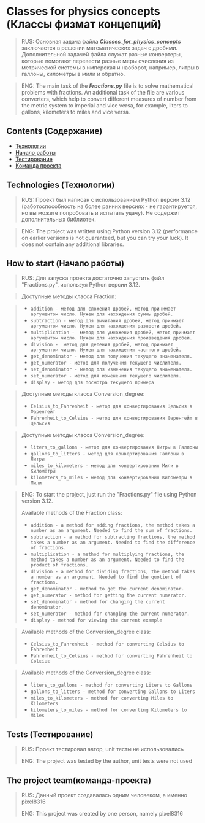 # Classes for physics concepts (Классы физмат концепций)
> RUS: Основная задача файла ***Classes_for_physics_concepts*** заключается в решении математических задач с дробями.
Дополнительной задачей файла служат разные конвертеры, которые помогают перевести разные меры счисления из
метрической системы в имперская и наоборот, например, литры в галлоны, километры в мили и обратно.

> ENG: The main task of the ***Fractions.py*** file is to solve mathematical problems with fractions.
An additional task of the file are various converters, which help to convert different measures of number from the
metric system to imperial and vice versa, for example, liters to gallons, kilometers to miles and vice versa.

## Contents (Содержание)
- [Технологии](#технологии)
- [Начало работы](#начало-работы)
- [Тестирование](#тестирование)
- [Команда проекта](#команда-проекта)


## Technologies (Технологии)
> RUS: Проект был написан с использованием Python версии 3.12 (работоспособность на более ранних версиях - не гарантируется, 
но вы можете попробовать и испытать удачу). Не содержит дополнительных библиотек. 

> ENG: The project was written using Python version 3.12 (performance on earlier versions is not guaranteed, 
but you can try your luck). It does not contain any additional libraries. 

## How to start (Начало работы)
> RUS: Для запуска проекта достаточно запустить файл "Fractions.py", используя Python версии 3.12. 

> Доступные методы класса Fraction:

> - ```addition - метод для сложения дробей, метод принимает аргументом число. Нужен для нахождения суммы дробей.```
> - ```subtraction - метод для вычитания дробей, метод принмает аргументом число. Нужен для нахождения разности дробей.```
> - ```multiplication -  метод для умножения дробей, метод принмает аргументом число. Нужен для нахождения произведения дробей.```
> - ```division -  метод для деления дробей, метод принмает аргументом число. Нужен для нахождения частного дробей.```
> - ```get_denominator - метод для получения текущего знаменателя.```
> - ```get_numerator - метод для получения текущего числителя.```
> - ```set_denominator - метод для изменения текущего знаменателя.```
> - ```set_numerator - метод для изменения текущего числителя.```
> - ```display - метод для посмотра текущего примера```

> Доступные методы класса Conversion_degree:
> - ```Celsius_to_Fahrenheit - метод для конвертирования Цельсия в Фаренгейт```
> - ```Fahrenheit_to_Celsius - метод для конвертирования Фаренгейт в Цельсия```

> Доступные методы класса Conversion_degree:
> - ```liters_to_gallons - метод для конвертирования Литры в Галлоны```
> - ```gallons_to_litters - метод для конвертирования Галлоны в Литры```
> - ```miles_to_kilometers - метод для конвертирования Мили в Километры```
> - ```kilometers_to_miles - метод для конвертирования Километры в Мили```

> ENG: To start the project, just run the "Fractions.py" file using Python version 3.12. 
>
> Available methods of the Fraction class:
>
> - ```addition - a method for adding fractions, the method takes a number as an argument. Needed to find the sum of fractions.```
> - ```subtraction - a method for subtracting fractions, the method takes a number as an argument. Needed to find the difference of fractions.```
> - ```multiplication - a method for multiplying fractions, the method takes a number as an argument. Needed to find the product of fractions.```
> - ```division - a method for dividing fractions, the method takes a number as an argument. Needed to find the quotient of fractions.```
> - ```get_denominator - method to get the current denominator.```
> - ```get_numerator - method for getting the current numerator.```
> - ```set_denominator - method for changing the current denominator.```
> - ```set_numerator - method for changing the current numerator.```
> - ```display - method for viewing the current example```

> Available methods of the Conversion_degree class:
> - ```Celsius_to_Fahrenheit - method for converting Celsius to Fahrenheit```
> - ```Fahrenheit_to_Celsius - method for converting Fahrenheit to Celsius```

> Available methods of the Conversion_degree class:
> - ```liters_to_gallons - method for converting Liters to Gallons```
> - ```gallons_to_litters - method for converting Gallons to Liters```
> - ```miles_to_kilometers - method for converting Miles to Kilometers```
> - ```kilometers_to_miles - method for converting Kilometers to Miles```

## Tests (Тестирование)
> RUS: Проект тестировал автор, unit тесты не использовались 
> 
> ENG: The project was tested by the author, unit tests were not used
## The project team(команда-проекта)
> RUS: Данный проект создавалась одним человеком, а именно pixel8316
> 
> ENG: This project was created by one person, namely pixel8316